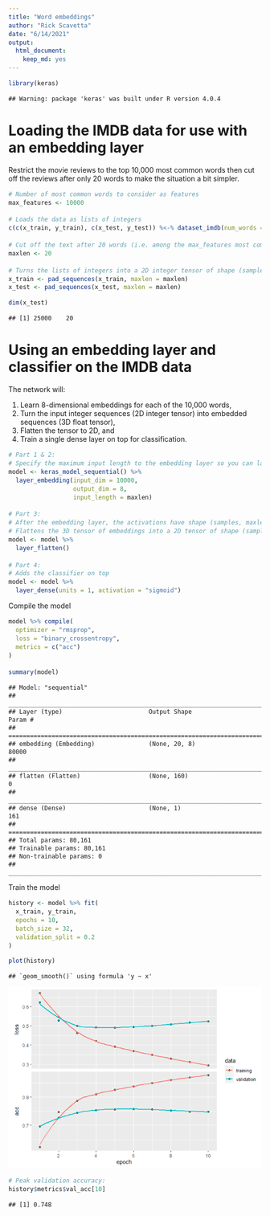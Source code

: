 ```yaml
---
title: "Word embeddings"
author: "Rick Scavetta"
date: "6/14/2021"
output: 
  html_document: 
    keep_md: yes
---
```



```r
library(keras)
```

```
## Warning: package 'keras' was built under R version 4.0.4
```

# Loading the IMDB data for use with an embedding layer

Restrict the movie reviews to the top 10,000 most common words then cut off the reviews after only 20 words to make the situation a bit simpler.


```r
# Number of most common words to consider as features
max_features <- 10000

# Loads the data as lists of integers
c(c(x_train, y_train), c(x_test, y_test)) %<-% dataset_imdb(num_words = max_features)

# Cut off the text after 20 words (i.e. among the max_features most common words)
maxlen <- 20

# Turns the lists of integers into a 2D integer tensor of shape (samples, maxlen)
x_train <- pad_sequences(x_train, maxlen = maxlen)
x_test <- pad_sequences(x_test, maxlen = maxlen)
```


```r
dim(x_test)
```

```
## [1] 25000    20
```

# Using an embedding layer and classifier on the IMDB data

The network will:

1. Learn 8-dimensional embeddings for each of the 10,000 words, 
2. Turn the input integer sequences (2D integer tensor) into embedded sequences (3D float tensor),
3. Flatten the tensor to 2D, and
4. Train a single dense layer on top for classification.


```r
# Part 1 & 2:
# Specify the maximum input length to the embedding layer so you can later flatten the embedded inputs.
model <- keras_model_sequential() %>%
  layer_embedding(input_dim = 10000, 
                  output_dim = 8,
                  input_length = maxlen)

# Part 3:
# After the embedding layer, the activations have shape (samples, maxlen, 8).
# Flattens the 3D tensor of embeddings into a 2D tensor of shape (samples, maxlen * 8)
model <- model %>% 
  layer_flatten()

# Part 4:
# Adds the classifier on top
model <- model %>%
  layer_dense(units = 1, activation = "sigmoid")
```

Compile the model


```r
model %>% compile(
  optimizer = "rmsprop",
  loss = "binary_crossentropy",
  metrics = c("acc")
)

summary(model)
```

```
## Model: "sequential"
## ________________________________________________________________________________
## Layer (type)                        Output Shape                    Param #     
## ================================================================================
## embedding (Embedding)               (None, 20, 8)                   80000       
## ________________________________________________________________________________
## flatten (Flatten)                   (None, 160)                     0           
## ________________________________________________________________________________
## dense (Dense)                       (None, 1)                       161         
## ================================================================================
## Total params: 80,161
## Trainable params: 80,161
## Non-trainable params: 0
## ________________________________________________________________________________
```


Train the model


```r
history <- model %>% fit(
  x_train, y_train,
  epochs = 10,
  batch_size = 32,
  validation_split = 0.2
)
```



```r
plot(history)
```

```
## `geom_smooth()` using formula 'y ~ x'
```

![](6.1---Word-embeddings_files/figure-html/unnamed-chunk-7-1.png)<!-- -->



```r
# Peak validation accuracy:
history$metrics$val_acc[10]
```

```
## [1] 0.748
```

